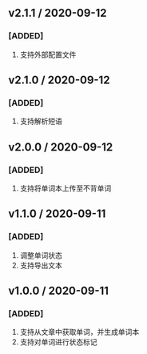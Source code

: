 ## v2.1.1 / 2020-09-12
### [ADDED]
1. 支持外部配置文件

## v2.1.0 / 2020-09-12
### [ADDED]
1. 支持解析短语

## v2.0.0 / 2020-09-12
### [ADDED]
1. 支持将单词本上传至不背单词

## v1.1.0 / 2020-09-11
### [ADDED]
1. 调整单词状态
2. 支持导出文本
   
## v1.0.0 / 2020-09-11
### [ADDED]
1. 支持从文章中获取单词，并生成单词本
2. 支持对单词进行状态标记